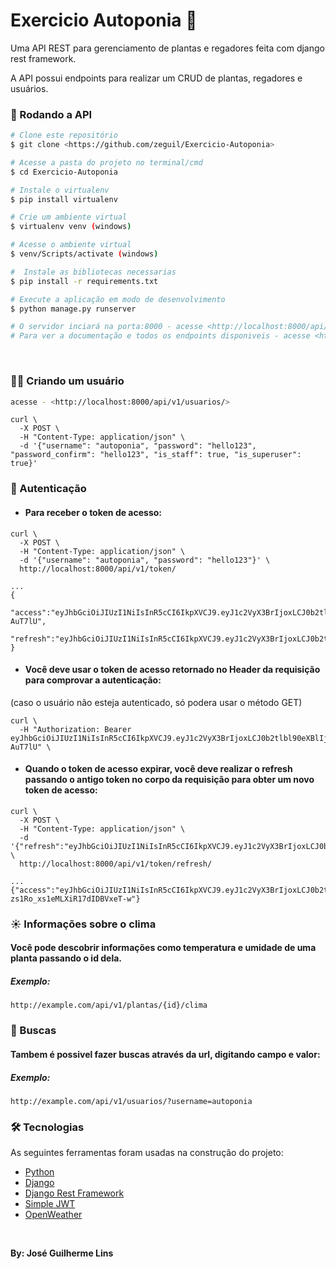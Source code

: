 # Exercicio Autoponia 🌱

Uma API REST para gerenciamento de plantas e regadores feita com django rest framework.

A API possui endpoints para realizar um CRUD de plantas, regadores e usuários.


### 🎲 Rodando a API

```bash
# Clone este repositório
$ git clone <https://github.com/zeguil/Exercicio-Autoponia>

# Acesse a pasta do projeto no terminal/cmd
$ cd Exercicio-Autoponia

# Instale o virtualenv
$ pip install virtualenv 

# Crie um ambiente virtual
$ virtualenv venv (windows)

# Acesse o ambiente virtual
$ venv/Scripts/activate (windows)

#  Instale as bibliotecas necessarias 
$ pip install -r requirements.txt

# Execute a aplicação em modo de desenvolvimento
$ python manage.py runserver

# O servidor inciará na porta:8000 - acesse <http://localhost:8000/api/v1/>
# Para ver a documentação e todos os endpoints disponiveis - acesse <http://localhost:8000/api/v1/swagger/>

```
<br>

### 🙍‍♂️ Criando um usuário

```sh
acesse - <http://localhost:8000/api/v1/usuarios/>
```

```
curl \
  -X POST \
  -H "Content-Type: application/json" \
  -d '{"username": "autoponia", "password": "hello123", "password_confirm": "hello123", "is_staff": true, "is_superuser": true}' 

```

### 🔑 Autenticação
* ####  Para receber o token de acesso:
```
curl \
  -X POST \
  -H "Content-Type: application/json" \
  -d '{"username": "autoponia", "password": "hello123"}' \
  http://localhost:8000/api/v1/token/

...
{
  "access":"eyJhbGciOiJIUzI1NiIsInR5cCI6IkpXVCJ9.eyJ1c2VyX3BrIjoxLCJ0b2tlbl90eXBlIjoiYWNjZXNzIiwiY29sZF9zdHVmZiI6IuKYgyIsImV4cCI6MTIzNDU2LCJqdGkiOiJmZDJmOWQ1ZTFhN2M0MmU4OTQ5MzVlMzYyYmNhOGJjYSJ9.NHlztMGER7UADHZJlxNG0WSi22a2KaYSfd1S-AuT7lU",
  "refresh":"eyJhbGciOiJIUzI1NiIsInR5cCI6IkpXVCJ9.eyJ1c2VyX3BrIjoxLCJ0b2tlbl90eXBlIjoicmVmcmVzaCIsImNvbGRfc3R1ZmYiOiLimIMiLCJleHAiOjIzNDU2NywianRpIjoiZGUxMmY0ZTY3MDY4NDI3ODg5ZjE1YWMyNzcwZGEwNTEifQ.aEoAYkSJjoWH1boshQAaTkf8G3yn0kapko6HFRt7Rh4"
}
```
* #### Você deve usar o token de acesso retornado no Header da requisição para comprovar a autenticação:  
(caso o usuário não esteja autenticado, só podera usar o método GET)
```
curl \
  -H "Authorization: Bearer eyJhbGciOiJIUzI1NiIsInR5cCI6IkpXVCJ9.eyJ1c2VyX3BrIjoxLCJ0b2tlbl90eXBlIjoiYWNjZXNzIiwiY29sZF9zdHVmZiI6IuKYgyIsImV4cCI6MTIzNDU2LCJqdGkiOiJmZDJmOWQ1ZTFhN2M0MmU4OTQ5MzVlMzYyYmNhOGJjYSJ9.NHlztMGER7UADHZJlxNG0WSi22a2KaYSfd1S-AuT7lU" \
```

* ####  Quando o token de acesso expirar, você deve realizar o refresh passando o antigo token no corpo da requisição para obter um novo token de acesso:
```
curl \
  -X POST \
  -H "Content-Type: application/json" \
  -d '{"refresh":"eyJhbGciOiJIUzI1NiIsInR5cCI6IkpXVCJ9.eyJ1c2VyX3BrIjoxLCJ0b2tlbl90eXBlIjoicmVmcmVzaCIsImNvbGRfc3R1ZmYiOiLimIMiLCJleHAiOjIzNDU2NywianRpIjoiZGUxMmY0ZTY3MDY4NDI3ODg5ZjE1YWMyNzcwZGEwNTEifQ.aEoAYkSJjoWH1boshQAaTkf8G3yn0kapko6HFRt7Rh4"}' \
  http://localhost:8000/api/v1/token/refresh/

...
{"access":"eyJhbGciOiJIUzI1NiIsInR5cCI6IkpXVCJ9.eyJ1c2VyX3BrIjoxLCJ0b2tlbl90eXBlIjoiYWNjZXNzIiwiY29sZF9zdHVmZiI6IuKYgyIsImV4cCI6MTIzNTY3LCJqdGkiOiJjNzE4ZTVkNjgzZWQ0NTQyYTU0NWJkM2VmMGI0ZGQ0ZSJ9.ekxRxgb9OKmHkfy-zs1Ro_xs1eMLXiR17dIDBVxeT-w"}
```  

### ☀️ Informações sobre o clima
#### Você pode descobrir informações como temperatura e umidade de uma planta passando o id dela.
##### Exemplo:
```
http://example.com/api/v1/plantas/{id}/clima
```  

### 🔎 Buscas

#### Tambem é possivel fazer buscas através da url, digitando campo e valor:
##### Exemplo:
```
http://example.com/api/v1/usuarios/?username=autoponia
```  

### 🛠 Tecnologias

As seguintes ferramentas foram usadas na construção do projeto:

- [Python](https://www.python.org/)
- [Django](https://www.djangoproject.com/)
- [Django Rest Framework](https://www.django-rest-framework.org/)
- [Simple JWT](https://django-rest-framework-simplejwt.readthedocs.io/en/latest/)
- [OpenWeather](https://openweathermap.org/)


<br>

**By: José Guilherme Lins**